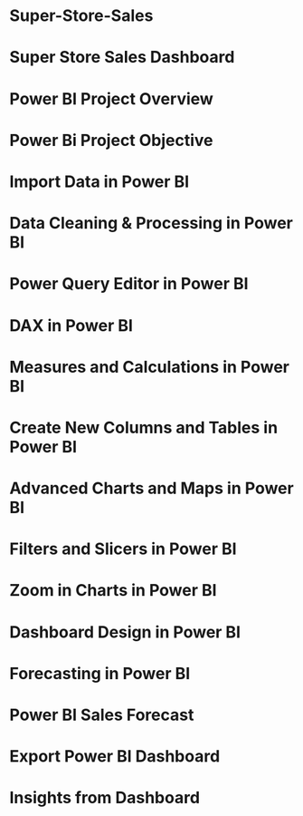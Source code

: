 # Super-Store-Sales
# Super Store Sales Dashboard
# Power BI Project Overview
# Power Bi Project Objective
# Import Data in Power BI
# Data Cleaning & Processing in Power BI
# Power Query Editor in Power BI
# DAX in Power BI
# Measures and Calculations in Power BI
# Create New Columns and Tables in Power BI
# Advanced Charts and Maps in Power BI
# Filters and Slicers in Power BI
# Zoom in Charts in Power BI
# Dashboard Design in Power BI 
# Forecasting in Power BI
# Power BI Sales Forecast
# Export Power BI Dashboard
# Insights from Dashboard 

